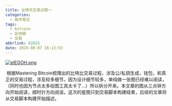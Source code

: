 ```yaml
---
title: 比特币交易过程一
categories:
  - 技术笔记
tags:
  - bitcoin
  - 区块链
  - 交易
abbrlink: 62625
date: 2019-08-07 16:13:53
---
```


[![eIEGOH.png](https://s2.ax1x.com/2019/08/07/eIEGOH.png)](https://imgchr.com/i/eIEGOH)

​		根据Mastering Bitcoin梳理出的比特比交易过程，涉及公/私钥生成，钱包，和真正的交易过程，涉及较多细节。因为设计细节较多，单纯做一张图已经难以阅读，（同时也因为节点太多绘图工具太卡了...）所以拆分开来。本文章的图从三点钟方向开始阅读，顺时针方向阅读。这次的星图只到交易脚本构建结束，后续的文章将从交易脚本构建开始描述。